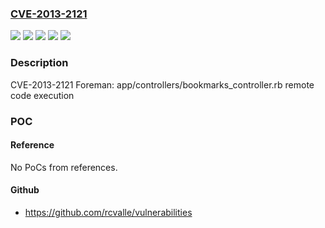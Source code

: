 ### [CVE-2013-2121](https://cve.mitre.org/cgi-bin/cvename.cgi?name=CVE-2013-2121)
![](https://img.shields.io/static/v1?label=Product&message=OpenStack%203%20for%20RHEL%206&color=blue)
![](https://img.shields.io/static/v1?label=Product&message=Red%20Hat%20Satellite%206.0&color=blue)
![](https://img.shields.io/static/v1?label=Version&message=!%200%3A1.1.10009-3.el6ost%20&color=brighgreen)
![](https://img.shields.io/static/v1?label=Version&message=!%200%3A1.15-13.el6sat%20&color=brighgreen)
![](https://img.shields.io/static/v1?label=Vulnerability&message=Improper%20Neutralization%20of%20Directives%20in%20Dynamically%20Evaluated%20Code%20('Eval%20Injection')&color=brighgreen)

### Description

CVE-2013-2121 Foreman: app/controllers/bookmarks_controller.rb remote code execution

### POC

#### Reference
No PoCs from references.

#### Github
- https://github.com/rcvalle/vulnerabilities

